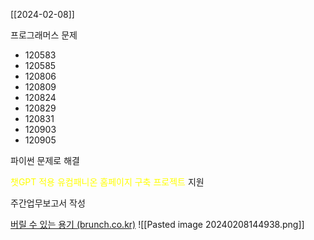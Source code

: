 [[2024-02-08]]

프로그래머스 문제
- 120583
- 120585
- 120806
- 120809
- 120824
- 120829
- 120831
- 120903
- 120905

파이썬 문제로 해결

<font color="#ffff00">챗GPT 적용 유컴패니온 홈페이지 구축 프로젝트</font>  지원

주간업무보고서 작성 


[버릴 수 있는 용기 (brunch.co.kr)](https://brunch.co.kr/@javajigi/33)
![[Pasted image 20240208144938.png]]